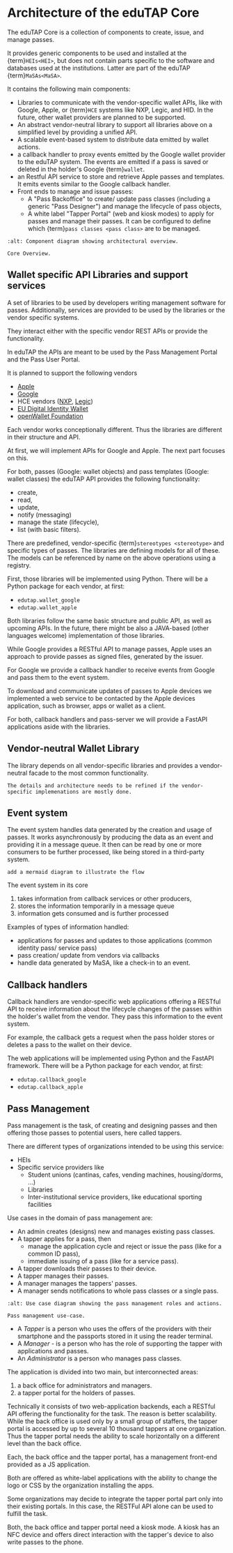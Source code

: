 # Architecture of the eduTAP Core

The eduTAP Core is a collection of components to create, issue, and manage passes.

It provides generic components to be used and installed at the {term}`HEIs<HEI>`, but does not contain parts specific to the software and databases used at the institutions. Latter are part of the eduTAP {term}`MaSAs<MaSA>`.

It contains the following main components:

- Libraries to communicate with the vendor-specific wallet APIs, like with Google, Apple, or {term}`HCE` systems like NXP, Legic, and HID. In the future, other wallet providers are planned to be supported.
- An abstract vendor-neutral library to support all libraries above on a simplified level by providing a unified API.
- A scalable event-based system to distribute data emitted by wallet actions.
- a callback handler to proxy events emitted by the Google wallet provider to the eduTAP system.
  The events are emitted if a pass is saved or deleted in the holder's Google {term}`wallet`.
- an Restful API service to store and retrieve Apple passes and templates. It emits events similar to the Google callback handler.
- Front ends to manage and issue passes:
  - A "Pass Backoffice" to create/ update pass classes (including a generic "Pass Designer") and manage the lifecycle of pass objects,
  - A white label "Tapper Portal" (web and kiosk modes) to apply for passes and manage their passes.
    It can be configured to define which {term}`pass classes <pass class>` are to be managed.


```{figure} uml/core.svg
:alt: Component diagram showing architectural overview.

Core Overview.

```
## Wallet specific API Libraries and support services

A set of libraries to be used by developers writing management software for passes.
Additionally, services are provided to be used by the libraries or the vendor specific systems.

They interact either with the specific vendor REST APIs or provide the functionality.

In eduTAP the APIs are meant to be used by the Pass Management Portal and the Pass User Portal.

It is planned to support the following vendors

- [Apple](https://www.apple.com/wallet/)
- [Google](https://wallet.google/)
- HCE vendors ([NXP](https://www.nxp.com/products/rfid-nfc:RFID-NFC), [Legic](https://www.legic.com/partners-services/wallet-program))
- [EU Digital Identity Wallet](https://eudiwalletconsortium.org/)
- [openWallet Foundation](https://openwallet.foundation/)

Each vendor works conceptionally different.
Thus the libraries are different in their structure and API.

At first, we will implement APIs for Google and Apple.
The next part focuses on this.

For both, passes (Google: wallet objects) and pass templates (Google: wallet classes) the eduTAP API provides the following functionality:
- create,
- read,
- update,
- notify (messaging)
- manage the state (lifecycle),
- list (with basic filters).

There are predefined, vendor-specific {term}`stereotypes <stereotype>` and specific types of passes.
The libraries are defining models for all of these.
The models can be referenced by name on the above operations using a registry.

First, those libraries will be implemented using Python.
There will be a Python package for each vendor, at first:

- `edutap.wallet_google`
- `edutap.wallet_apple`

Both libraries follow the same basic structure and public API, as well as upcoming APIs.
In the future, there might be also a JAVA-based (other languages welcome) implementation of those libraries.

While Google provides a RESTful API to manage passes, Apple uses an approach to provide passes as signed files, generated by the issuer.

For Google we provide a callback handler to receive events from Google and pass them to the event system.

To download and communicate updates of passes to Apple devices we implemented a web service to be contacted by the Apple devices application, such as browser, apps or wallet as a client.

For both, callback handlers and pass-server we will provide a FastAPI applications aside with the libraries.

## Vendor-neutral Wallet Library

The library depends on all vendor-specific libraries and provides a vendor-neutral facade to the most common functionality.

```{todo}
The details and architecture needs to be refined if the vendor-specific implemenations are mostly done.
```

## Event system

The event system handles data generated by the creation and usage of passes.
It works asynchronously by producing the data as an event and providing it in a message queue.
It then can be read by one or more consumers to be further processed, like being stored in a third-party system.

```{todo}
add a mermaid diagram to illustrate the flow
```

The event system in its core

1. takes information from callback services or other producers,
1. stores the information temporarily in a message queue
1. information gets consumed and is further processed

Examples of types of information handled:
- applications for passes and updates to those applications (common identity pass/ service pass)
- pass creation/ update from vendors via callbacks
- handle data generated by MaSA, like a check-in to an event.


## Callback handlers

Callback handlers are vendor-specific web applications offering a RESTful API to receive information about the lifecycle changes of the passes within the holder's wallet from the vendor.
They pass this information to the event system.

For example, the callback gets a request when the pass holder stores or deletes a pass to the wallet on their device.

The web applications will be implemented using Python and the FastAPI framework.
There will be a Python package for each vendor, at first:

- `edutap.callback_google`
- `edutap.callback_apple`

## Pass Management

Pass management is the task, of creating and designing passes and then offering those passes to potential users, here called tappers.

There are different types of organizations intended to be using this service:
- HEIs
- Specific service providers like
  - Student unions (cantinas, cafes, vending machines, housing/dorms, ...)
  - Libraries
  - Inter-institutional service providers, like educational sporting facilities

Use cases in the domain of pass management are:

- An admin creates (designs) new and manages existing pass classes.
- A tapper applies for a pass, then
  - manage the application cycle and reject or issue the pass (like for a common ID pass),
  - immediate issuing of a pass (like for a service pass).
- A tapper downloads their passes to their device.
- A tapper manages their passes.
- A manager manages the tappers' passes.
- A manager sends notifications to whole pass classes or a single pass.

```{figure} uml/pass-management.png
:alt: Use case diagram showing the pass management roles and actions.

Pass management use-case.

```
- A *Tapper* is a person who uses the offers of the providers with their smartphone and the passports stored in it using the reader terminal.
- A *Manager* - is a person who has the role of supporting the tapper with applications and passes.
- An *Administrator* is a person who manages pass classes.

The application is divided into two main, but interconnected areas:

1. a back office for administrators and managers.
1. a tapper portal for the holders of passes.

Technically it consists of two web-application backends, each a RESTful API offering the functionality for the task.
The reason is better scalability.
While the back office is used only by a small group of staffers, the tapper portal is accessed by up to several 10 thousand tappers at one organization.
Thus the tapper portal needs the ability to scale horizontally on a different level than the back office.

Each, the back office and the tapper portal, has a management front-end provided as a JS application.

Both are offered as white-label applications with the ability to change the logo or CSS by the organization installing the apps.

Some organizations may decide to integrate the tapper portal part only into their existing portals.
In this case, the RESTFul API alone can be used to fulfill the task.

Both, the back office and tapper portal need a kiosk mode.
A kiosk has an NFC device and offers direct interaction with the tapper's device to also write passes to the phone.
